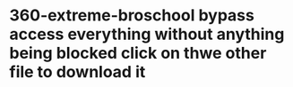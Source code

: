 # 360-extreme-broschool bypass access everything without anything being blocked click on thwe other file to download it
